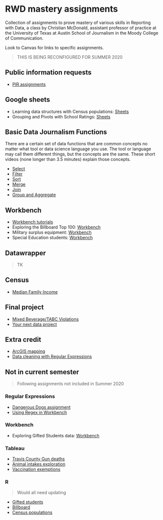 # RWD mastery assignments

Collection of assignments to prove mastery of various skills in Reporting with Data, a class by Christian McDonald, assistant professor of practice at the University of Texas at Austin School of Journalism in the Moody College of Communication.

Look to Canvas for links to specific assignments.

> THIS IS BEING RECONFIGURED FOR SUMMER 2020

## Public information requests

- [PIR assignments](pir/README.md)

## Google sheets

- Learning data structures with Census populations: [Sheets](census-county-populations/rubric-gs.md)
- Grouping and Pivots with School Ratings: [Sheets](ed-school-ratings/rubric-gs.md)

## Basic Data Journalism Functions

There are a certain set of data functions that are common concepts no matter what tool or data science language you use. The tool or language may call them different things, but the concepts are the same. These short videos (none longer than 3.5 minutes) explain those concepts.

- [Select](https://drive.google.com/file/d/1_g0FIJTy_wGZPNYzmolCgLi9G65k9dp0/view?usp=sharing)
- [Filter](https://drive.google.com/file/d/1_g0FIJTy_wGZPNYzmolCgLi9G65k9dp0/view?usp=sharing)
- [Sort](https://drive.google.com/file/d/1uLWMR7eLuELdM7A_rHSkAZwfniARpdny/view?usp=sharing)
- [Merge](https://drive.google.com/file/d/1qqDvARbcOPgDgF73MqlTCZFzYgxhN5kG/view?usp=sharing)
- [Join](https://drive.google.com/file/d/1yc-MD7xs6xY4YKU9fk-uQ3baYGO5qA-W/view?usp=sharing)
- [Group and Aggregate](https://drive.google.com/file/d/1IzL6qvWnJkimV4YeGino_EgUdX8_7pmY/view?usp=sharing)

## Workbench

- [Workbench tutorials](workbench-tutorials/)
- Exploring the Billboard Top 100: [Workbench](billboard-hits/rubric-detailed-wb.md)
- Military surplus equipment: [Workbench](military-surplus/rubric-wb.md)
- Special Education students: [Workbench](ed-special-ed/rubric-wb.md)

## Datawrapper

> TK

## Census

- [Median Family Income](census-median-income/)

## Final project

- [Mixed Beverage/TABC Violations](alcohol-sales-tabc/README.md)
- [Your next data project](final-project/rubric-next-project.md)

## Extra credit

- [ArcGIS mapping](https://learn.arcgis.com/en/projects/get-started-with-arcgis-online/)
- [Data cleaning with Regular Expressions](https://docs.google.com/document/d/1DvAM4lnGJLefo9skD8GgM-_9S1BEhpjJfV86yhJavI0/edit#heading=h.crhjhbmzwwfl)

## Not in current semester

> Following assignments not included in Summer 2020

### Regular Expressions

- [Dangerous Dogs assignment](regular-expressions/rubric-regex101.md)
- [Using Regex in Workbench](regular-expressions/rubric-wb.md)

### Workbench

- Exploring Gifted Students data: [Workbench](ed-gifted-students/rubric-wb.md)

### Tableau

- [Travis County Gun deaths](https://docs.google.com/document/d/1sQBl9TpbBDtasvw8dOql1qQtS-iurZAivPgnOrREmrs/edit#heading=h.cq1m8rq7txl5)
- [Animal intakes exploration](austin-animal-center/README.md)
- [Vaccination exemptions](vaccination-exemptions/README.md)

### R

> Would all need updating

- [Gifted students](ed-gifted-students/rubric-r.md)
- [Billboard](billboard-hits/rubric-r.md)
- [Census populations](census-county-populations/rubric-r.md)